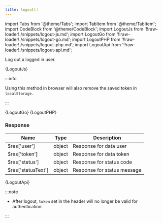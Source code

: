 ```yaml
---
title: logout()
---
```


import Tabs from '@theme/Tabs';
import TabItem from '@theme/TabItem';
import CodeBlock from '@theme/CodeBlock';
import LogoutJs from '!!raw-loader!./snippets/logout-js.md';
import LogoutGo from '!!raw-loader!./snippets/logout-go.md';
import LogoutPHP from '!!raw-loader!./snippets/logout-php.md';
import LogoutApi from '!!raw-loader!./snippets/logout-api.md';

Log out a logged in user.
<!-- Remove the logged in user from the browser session and log them out - removing all items from localstorage -->

<Tabs>
  <TabItem value="javascript" label="Javascript" default>
    <CodeBlock className="language-jsx">
      {LogoutJs}
    </CodeBlock>

:::info

Using this method in browser will also remove the saved token in `localStorage`.

:::

  </TabItem>
  <TabItem value="go" label="Go" default>
    <CodeBlock className="language-jsx">
      {LogoutGo}
    </CodeBlock>
  </TabItem>
  <TabItem value="php" label="PHP" default>
    <CodeBlock className="language-jsx">
      {LogoutPHP}
    </CodeBlock>

### Response

| Name            | Type   | Description |
| --------------- | ------ | ----------- | 
| $res['user']    | object | Response for data user |
| $res['token']    | object | Response for data token |
| $res['status']  | object | Response for status code |
| $res['statusText'] | object | Response for status message |

  </TabItem>
  <TabItem value="API" label="API">
    <CodeBlock className="language-jsx" title="[POST]">
      {LogoutApi}
    </CodeBlock>
  </TabItem>
</Tabs>

:::note

- After logout, `token` set in the header will no longer be valid for authentication

:::